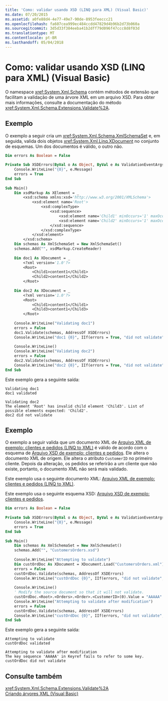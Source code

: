 ```yaml
---
title: 'Como: validar usando XSD (LINQ para XML) (Visual Basic)'
ms.date: 07/20/2015
ms.assetid: a0fe88d4-4e77-49e7-90de-8953feeccc21
ms.openlocfilehash: fa607cea999ec484ccdd47829d4b96b2d73b060a
ms.sourcegitcommit: 3d5d33f384eeba41b2dff79d096f47ccc8d8f03d
ms.translationtype: MT
ms.contentlocale: pt-BR
ms.lasthandoff: 05/04/2018
---
```

# <a name="how-to-validate-using-xsd-linq-to-xml-visual-basic"></a>Como: validar usando XSD (LINQ para XML) (Visual Basic)
O namespace <xref:System.Xml.Schema> contém métodos de extensão que facilitam a validação de uma árvore XML em um arquivo XSD. Para obter mais informações, consulte a documentação do método <xref:System.Xml.Schema.Extensions.Validate%2A>.  
  
## <a name="example"></a>Exemplo  
 O exemplo a seguir cria um <xref:System.Xml.Schema.XmlSchemaSet> e, em seguida, valida dois objetos <xref:System.Xml.Linq.XDocument> no conjunto de esquemas. Um dos documentos é válido, o outro não.  
  
```vb  
Dim errors As Boolean = False  
  
Private Sub XSDErrors(ByVal o As Object, ByVal e As ValidationEventArgs)  
    Console.WriteLine("{0}", e.Message)  
    errors = True  
End Sub  
  
Sub Main()  
    Dim xsdMarkup As XElement = _  
        <xsd:schema xmlns:xsd='http://www.w3.org/2001/XMLSchema'>  
            <xsd:element name='Root'>  
                <xsd:complexType>  
                    <xsd:sequence>  
                        <xsd:element name='Child1' minOccurs='1' maxOccurs='1'/>  
                        <xsd:element name='Child2' minOccurs='1' maxOccurs='1'/>  
                    </xsd:sequence>  
                </xsd:complexType>  
            </xsd:element>  
        </xsd:schema>  
    Dim schemas As XmlSchemaSet = New XmlSchemaSet()  
    schemas.Add("", xsdMarkup.CreateReader)  
  
    Dim doc1 As XDocument = _  
        <?xml version='1.0'?>  
        <Root>  
            <Child1>content1</Child1>  
            <Child2>content1</Child2>  
        </Root>  
  
    Dim doc2 As XDocument = _  
        <?xml version='1.0'?>  
        <Root>  
            <Child1>content1</Child1>  
            <Child3>content1</Child3>  
        </Root>  
  
    Console.WriteLine("Validating doc1")  
    errors = False  
    doc1.Validate(schemas, AddressOf XSDErrors)  
    Console.WriteLine("doc1 {0}", IIf(errors = True, "did not validate", "validated"))  
  
    Console.WriteLine()  
    Console.WriteLine("Validating doc2")  
    errors = False  
    doc2.Validate(schemas, AddressOf XSDErrors)  
    Console.WriteLine("doc2 {0}", IIf(errors = True, "did not validate", "validated"))  
End Sub  
```  
  
 Este exemplo gera a seguinte saída:  
  
```  
Validating doc1  
doc1 validated  
  
Validating doc2  
The element 'Root' has invalid child element 'Child3'. List of possible elements expected: 'Child2'.  
doc2 did not validate  
```  
  
## <a name="example"></a>Exemplo  
 O exemplo a seguir valida que um documento XML de [Arquivo XML de exemplo: clientes e pedidos (LINQ to XML)](../../../../visual-basic/programming-guide/concepts/linq/sample-xml-file-customers-and-orders-linq-to-xml.md) é válido de acordo com o esquema de [Arquivo XSD de exemplo: clientes e pedidos](../../../../visual-basic/programming-guide/concepts/linq/sample-xsd-file-customers-and-orders.md). Ele altera o documento XML de origem. Ele altera o atributo `CustomerID` no primeiro cliente. Depois da alteração, os pedidos se referirão a um cliente que não existe, portanto, o documento XML não será mais validado.  
  
 Este exemplo usa o seguinte documento XML: [Arquivo XML de exemplo: clientes e pedidos (LINQ to XML)](../../../../visual-basic/programming-guide/concepts/linq/sample-xml-file-customers-and-orders-linq-to-xml.md).  
  
 Este exemplo usa o seguinte esquema XSD: [Arquivo XSD de exemplo: clientes e pedidos](../../../../visual-basic/programming-guide/concepts/linq/sample-xsd-file-customers-and-orders.md).  
  
```vb  
Dim errors As Boolean = False  
  
Private Sub XSDErrors(ByVal o As Object, ByVal e As ValidationEventArgs)  
    Console.WriteLine("{0}", e.Message)  
    errors = True  
End Sub  
  
Sub Main()  
    Dim schemas As XmlSchemaSet = New XmlSchemaSet()  
    schemas.Add("", "CustomersOrders.xsd")  
  
    Console.WriteLine("Attempting to validate")  
    Dim custOrdDoc As XDocument = XDocument.Load("CustomersOrders.xml")  
    errors = False  
    custOrdDoc.Validate(schemas, AddressOf XSDErrors)  
    Console.WriteLine("custOrdDoc {0}", IIf(errors, "did not validate", "validated"))  
  
    Console.WriteLine()  
    ' Modify the source document so that it will not validate.  
    custOrdDoc.<Root>.<Orders>.<Order>.<CustomerID>(0).Value = "AAAAA"  
    Console.WriteLine("Attempting to validate after modification")  
    errors = False  
    custOrdDoc.Validate(schemas, AddressOf XSDErrors)  
    Console.WriteLine("custOrdDoc {0}", IIf(errors, "did not validate", "validated"))  
End Sub  
```  
  
 Este exemplo gera a seguinte saída:  
  
```  
Attempting to validate  
custOrdDoc validated  
  
Attempting to validate after modification  
The key sequence 'AAAAA' in Keyref fails to refer to some key.  
custOrdDoc did not validate  
```  
  
## <a name="see-also"></a>Consulte também  
 <xref:System.Xml.Schema.Extensions.Validate%2A>  
 [Criando árvores XML (Visual Basic)](../../../../visual-basic/programming-guide/concepts/linq/creating-xml-trees.md)
